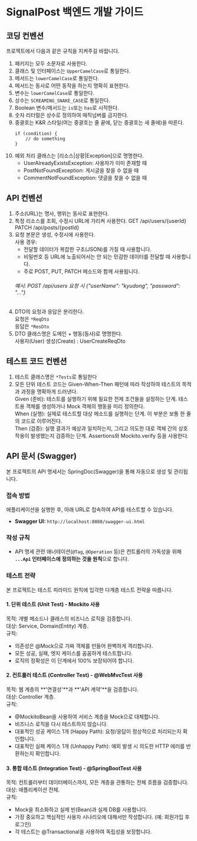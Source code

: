 # SignalPost 백엔드 개발 가이드

## 코딩 컨벤션
프로젝트에서 다음과 같은 규칙을 지켜주길 바랍니다.
1. 패키지는 모두 소문자로 사용한다.
2. 클래스 및 인터페이스는 `UpperCamelCase`로 통일한다.
3. 메서드는 `lowerCamelCase`로 통일한다.
4. 메서드는 동사로 어떤 동작을 하는지 명확히 표현한다.
5. 변수는 `lowerCamelCase`로 통일한다.
6. 상수는 `SCREAMING_SNAKE_CASE`로 통일한다.
7. Boolean 변수/메서드는 `is`또는 `has`로 시작한다. 
8. 숫자 리터럴은 상수로 정의하여 매직넘버를 금지한다.  
9. 중괄호는 K&R 스타일(여는 중괄호는 줄 끝에, 닫는 중괄호는 새 줄에)을 따른다.
    ```
    if (condition) {
        // do something
    }
    ```
10. 예외 처리 클래스는 [리소스|상황|Exception]으로 명명한다.
    - UserAlreadyExistsException: 사용자가 이미 존재할 때
    - PostNotFoundException: 게시글을 찾을 수 없을 때
    - CommentNotFoundException: 댓글을 찾을 수 없을 때

## API 컨벤션
1. 주소(URL)는 명사, 행위는 동사로 표현한다.
2. 특정 리소스를 조회, 수정시 URL에 가리켜 사용한다.
   GET /api/users/{userId}
   PATCH /api/posts/{postId}
3. 요청 본문은 생성, 수정시에 사용한다.  
   사용 경우:
    - 전달할 데이터가 복잡한 구조(JSON)를 가질 때 사용합니다.
    - 비밀번호 등 URL에 노출되어서는 안 되는 민감한 데이터를 전달할 때 사용합니다.
    - 주로 POST, PUT, PATCH 메소드와 함께 사용됩니다.
    ###### 예시: POST /api/users 요청 시 {"userName": "kyudong", "password": "..."}
4. DTO의 요청과 응답은 분리한다.  
   요청은 `*ReqDto`  
   응답은 `*ResDto`
5. DTO 클래스명은 도메인 + 행동(동사)로 명명한다.  
   사용자(User) 생성(Create) : UserCreateReqDto

## 테스트 코드 컨벤션
1. 테스트 클래스명은 `*Tests`로 통일한다 
2. 모든 단위 테스트 코드는 Given-When-Then 패턴에 따라 작성하여 테스트의 목적과 과정을 명확하게 드러낸다.  
    Given (준비): 테스트를 실행하기 위해 필요한 전제 조건들을 설정하는 단계. 테스트용 객체를 생성하거나 Mock 객체의 행동을 미리 정의한다.  
    When (실행): 실제로 테스트할 대상 메소드를 실행하는 단계. 이 부분은 보통 한 줄의 코드로 이루어진다.  
    Then (검증): 실행 결과가 예상과 일치하는지, 그리고 의도한 대로 객체 간의 상호작용이 발생했는지 검증하는 단계. Assertions와 Mockito.verify 등을 사용한다.

## API 문서 (Swagger)
본 프로젝트의 API 명세서는 SpringDoc(Swagger)을 통해 자동으로 생성 및 관리됩니다.

### 접속 방법
애플리케이션을 실행한 후, 아래 URL로 접속하여 API를 테스트할 수 있습니다.
- **Swagger UI:** `http://localhost:8080/swagger-ui.html`

### 작성 규칙
- API 명세 관련 애너테이션(`@Tag`, `@Operation` 등)은 컨트롤러의 가독성을 위해 **`...Api` 인터페이스에 정의하는 것을 원칙**으로 합니다.

### 테스트 전략
본 프로젝트는 테스트 피라미드 원칙에 입각한 다계층 테스트 전략을 따릅니다.
#### 1. 단위 테스트 (Unit Test) - Mockito 사용

목적: 개별 메소드나 클래스의 비즈니스 로직을 검증합니다.  
대상: Service, Domain(Entity) 계층.  
규칙:
- 의존성은 @Mock으로 가짜 객체를 만들어 완벽하게 격리합니다. 
- 모든 성공, 실패, 엣지 케이스를 꼼꼼하게 테스트합니다. 
- 로직의 정확성은 이 단계에서 100% 보장되어야 합니다.

#### 2. 컨트롤러 테스트 (Controller Test) - @WebMvcTest 사용

목적: 웹 계층의 **'연결성'**과 **'API 계약'**을 검증합니다.  
대상: Controller 계층.  
규칙:  
- @MockitoBean을 사용하여 서비스 계층을 Mock으로 대체합니다.
- 비즈니스 로직을 다시 테스트하지 않습니다.
- 대표적인 성공 케이스 1개 (Happy Path): 요청/응답이 정상적으로 처리되는지 확인합니다.
- 대표적인 실패 케이스 1개 (Unhappy Path): 예외 발생 시 의도한 HTTP 에러를 반환하는지 확인합니다.

#### 3. 통합 테스트 (Integration Test) - @SpringBootTest 사용

목적: 컨트롤러부터 데이터베이스까지, 모든 계층을 관통하는 전체 흐름을 검증합니다.  
대상: 애플리케이션 전체.  
규칙:
- Mock을 최소화하고 실제 빈(Bean)과 실제 DB를 사용합니다.
- 가장 중요하고 핵심적인 사용자 시나리오에 대해서만 작성합니다. (예: 회원가입 후 로그인)
- 각 테스트는 @Transactional을 사용하여 독립성을 보장합니다.
